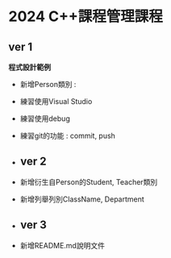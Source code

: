 # 2024 C++課程管理課程
## ver 1
**程式設計範例**
- 新增Person類別 :
- 練習使用Visual Studio
- 練習使用debug
- 練習git的功能 : commit, push

- ## ver 2
- 新增衍生自Person的Student, Teacher類別
- 新增列舉列別ClassName, Department

- ## ver 3
- 新增README.md說明文件
